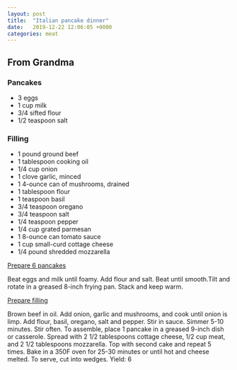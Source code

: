 ```yaml
---
layout: post
title:  "Italian pancake dinner"
date:   2019-12-22 12:06:05 +0000
categories: meat
---
```


## From Grandma
### Pancakes
* 3 eggs
* 1 cup milk
* 3/4 sifted flour
* 1/2 teaspoon salt

### Filling
* 1 pound ground beef
* 1 tablespoon cooking oil
* 1/4 cup onion
* 1 clove garlic, minced
* 1 4-ounce can of mushrooms, drained
* 1 tablespoon flour
* 1 teaspoon basil
* 3/4 teaspoon oregano
* 3/4 teaspoon salt
* 1/4 teaspoon pepper
* 1/4 cup grated parmesan
* 1 8-ounce can tomato sauce
* 1 cup small-curd cottage cheese
* 1/4 pound shredded mozzarella


<u>Prepare 6 pancakes</u>


Beat eggs and milk until foamy. Add flour and salt. Beat until smooth.Tilt and rotate in a greased 8-inch frying pan. Stack and keep warm.


<u>Prepare filling</u>


Brown beef in oil. Add onion, garlic and mushrooms, and cook until onion is limp. Add flour, basil, oregano, salt and pepper. Stir in sauce. Simmer 5-10 minutes. Stir often. To assemble, place 1 pancake in a greased 9-inch dish or casserole. Spread with 2 1/2 tablespoons cottage cheese, 1/2 cup meat, and 2 1/2 tablespoons mozzarella. Top with second cake and repeat 5 times. Bake in a 350F oven for 25-30 minutes or until hot and cheese melted. To serve, cut into wedges. Yield: 6
